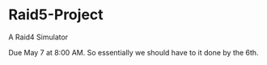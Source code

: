 # Raid5-Project
A Raid4 Simulator


Due May 7 at 8:00 AM. So essentially we should have to it done by the 6th.

